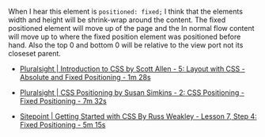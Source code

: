 When I hear this element is `positioned: fixed;` I think that the elements width and height will be  shrink-wrap around the content. The fixed positioned element will move up of the page and the In normal flow content will move up to where the fixed position element was positioned before hand. Also the top 0 and bottom 0 will be relative to the view port not its closeset parent.


- [Pluralsight | Introduction to CSS by Scott Allen - 5: Layout with CSS - Absolute and Fixed Positioning - 1m 28s](https://app.pluralsight.com/player?course=css-intro&author=scott-allen&name=css-layout&clip=3&mode=live)

- [Pluralsight | CSS Positioning by Susan Simkins - 2: CSS Positioning - Fixed Positioning - 7m 32s](https://app.pluralsight.com/player?course=css-positioning-1834&author=susan-simkins&name=css-positioning-1834-m2&clip=0&mode=live)

- [Sitepoint | Getting Started with CSS By Russ Weakley - Lesson 7, Step 4: Fixed Positioning - 5m 15s](https://www.sitepoint.com/premium/courses/getting-started-with-css-2903/lesson/7/step/4) 
